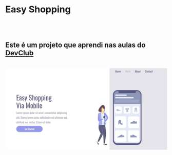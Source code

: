 <h1>Easy Shopping</h1>
<br>
<br>
<h2>Este é um projeto que aprendi nas aulas do <a href="https://rodolfomori.com.br">DevClub</a></h2>
<br>
<img src="https://github.com/Dev-IgorA/Proj-Easy-Shopping/blob/master/Tela%20Comp%20-%20Easy%20S.jpg?raw=true">
